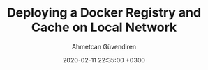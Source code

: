 ---
layout: post
date: 2020-02-11 22:35:00 +0300
modified_date: 2020-02-11 22:35:00 +0300
title: Deploying a Docker Registry and Cache on Local Network
tags: docker cache registry linux
author: Ahmetcan Güvendiren
---